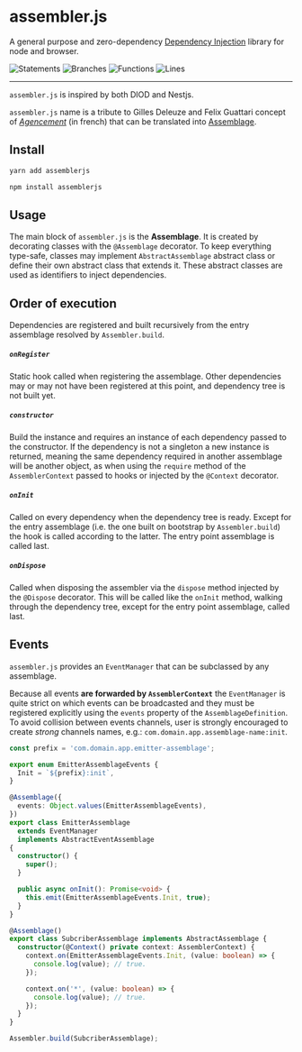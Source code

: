 # assembler.js

A general purpose and zero-dependency [Dependency Injection](https://en.wikipedia.org/wiki/Dependency_injection) library for node and browser.

![Statements](https://img.shields.io/badge/statements-90.65%25-brightgreen.svg?style=flat) ![Branches](https://img.shields.io/badge/branches-81.25%25-yellow.svg?style=flat) ![Functions](https://img.shields.io/badge/functions-87.23%25-yellow.svg?style=flat) ![Lines](https://img.shields.io/badge/lines-90.25%25-brightgreen.svg?style=flat)

---

`assembler.js` is inspired by both DIOD and Nestjs.

`assembler.js` name is a tribute to Gilles Deleuze and Felix Guattari concept of [_Agencement_](<https://fr.wikipedia.org/wiki/Agencement_(philosophie)>) (in french) that can be translated into [Assemblage](<https://en.wikipedia.org/wiki/Assemblage_(philosophy)>).

## Install

```sh
yarn add assemblerjs
```

```sh
npm install assemblerjs
```

## Usage

The main block of `assembler.js` is the **Assemblage**. It is created by decorating classes with the `@Assemblage` decorator. To keep everything type-safe, classes may implement `AbstractAssemblage` abstract class or define their own abstract class that extends it.
These abstract classes are used as identifiers to inject dependencies.

## Order of execution

Dependencies are registered and built recursively from the entry assemblage resolved by `Assembler.build`.

##### `onRegister`

Static hook called when registering the assemblage.
Other dependencies may or may not have been registered at this point, and dependency tree is not built yet.

##### `constructor`

Build the instance and requires an instance of each dependency passed to the constructor.
If the dependency is not a singleton a new instance is returned, meaning the same dependency required in another assemblage will be another object, as when using the `require` method of the `AssemblerContext` passed to hooks or injected by the `@Context` decorator.

##### `onInit`

Called on every dependency when the dependency tree is ready.
Except for the entry assemblage (i.e. the one built on bootstrap by `Assembler.build`) the hook is called according to the latter.
The entry point assemblage is called last.

##### `onDispose`

Called when disposing the assembler via the `dispose` method injected by the `@Dispose` decorator.
This will be called like the `onInit` method, walking through the dependency tree, except for the entry point assemblage, called last.

## Events

`assembler.js` provides an `EventManager` that can be subclassed by any assemblage.

Because all events **are forwarded by `AssemblerContext`** the `EventManager` is quite strict on which events can be broadcasted and they must be registered explicitly using the `events` property of the `AssemblageDefinition`. To avoid collision between events channels, user is strongly encouraged to create _strong_ channels names, e.g.: `com.domain.app.assemblage-name:init`.

```typescript
const prefix = 'com.domain.app.emitter-assemblage';

export enum EmitterAssemblageEvents {
  Init = `${prefix}:init`,
}

@Assemblage({
  events: Object.values(EmitterAssemblageEvents),
})
export class EmitterAssemblage
  extends EventManager
  implements AbstractEventAssemblage
{
  constructor() {
    super();
  }

  public async onInit(): Promise<void> {
    this.emit(EmitterAssemblageEvents.Init, true);
  }
}

@Assemblage()
export class SubcriberAssemblage implements AbstractAssemblage {
  constructor(@Context() private context: AssemblerContext) {
    context.on(EmitterAssemblageEvents.Init, (value: boolean) => {
      console.log(value); // true.
    });

    context.on('*', (value: boolean) => {
      console.log(value); // true.
    });
  }
}

Assembler.build(SubcriberAssemblage);
```
